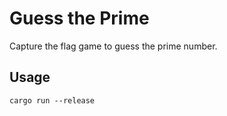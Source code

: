 Guess the Prime
===============

Capture the flag game to guess the prime number.

Usage
-----

    cargo run --release

